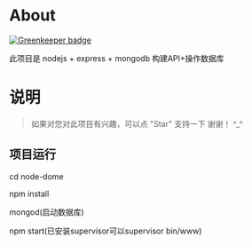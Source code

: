 # About

[![Greenkeeper badge](https://badges.greenkeeper.io/LaoHu97/node-dome.svg)](https://greenkeeper.io/)

此项目是 nodejs + express + mongodb 构建API+操作数据库

# 说明

>  如果对您对此项目有兴趣，可以点 "Star" 支持一下 谢谢！ ^_^
## 项目运行

cd node-dome 

npm install

mongod(启动数据库)

npm start(已安装supervisor可以supervisor bin/www)
